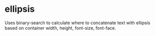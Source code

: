 # ellipsis
Uses binary-search to calculate where to concatenate text with ellipsis based on container width, height, font-size, font-face.


